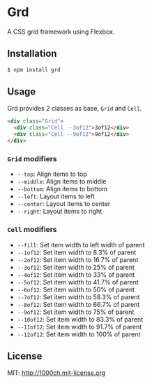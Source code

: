 # Grd

A CSS grid framework using Flexbox.

## Installation

```bash
$ npm install grd
```

## Usage

Grd provides 2 classes as base, `Grid` and `Cell`.

```html
<div class="Grid">
  <div class="Cell --3of12">3of12</div>
  <div class="Cell --9of12">9of12</div>
</div>
```

### `Grid` modifiers

- `--top`: Align items to top
- `--middle`: Align items to middle
- `--bottom`: Align items to bottom
- `--left`: Layout items to left
- `--center`: Layout items to center
- `--right`: Layout items to right

### `Cell` modifiers

- `--fill`: Set item width to left width of parent
- `--1of12`: Set item width to 8.3% of parent
- `--2of12`: Set item width to 16.7% of parent
- `--3of12`: Set item width to 25% of parent
- `--4of12`: Set item width to 33% of parent
- `--5of12`: Set item width to 41.7% of parent
- `--6of12`: Set item width to 50% of parent
- `--7of12`: Set item width to 58.3% of parent
- `--8of12`: Set item width to 66.7% of parent
- `--9of12`: Set item width to 75% of parent
- `--10of12`: Set item width to 83.3% of parent
- `--11of12`: Set item width to 91.7% of parent
- `--12of12`: Set item width to 100% of parent

## License

MIT: http://1000ch.mit-license.org
